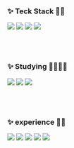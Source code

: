 <!-- - 👋 Hi, I’m @hyolyn9
- 👀 I’m interested in ...
- 🌱 I’m currently learning ...
- 💞️ I’m looking to collaborate on ...
- 📫 How to reach me ... -->

<!---
hyolyn9/hyolyn9 is a ✨ special ✨ repository because its `README.md` (this file) appears on your GitHub profile.
You can click the Preview link to take a look at your changes.
--->


<!-- <a href="[연결할 링크]" target="_blank"><img src="https://img.shields.io/badge/[쓰고 싶은 텍스트]-[컬러 코드]?style=flat-square&logo=[브랜드 이름]&logoColor=white"/></a>vg> -->

<h3>✨ Teck Stack 👀✨</h3>
<span><img src="https://img.shields.io/badge/html-E34F26?style=flat-square&logo=html5&logoColor=white"/></span>
<span><img src="https://img.shields.io/badge/css-264de4?style=flat-square&logo=css3&logoColor=white"/></span>
<span><img src="https://img.shields.io/badge/SCSS-cf649a?style=flat-square&logo=sass&logoColor=white"/>
<span><img src="https://img.shields.io/badge/Javascript-e5a228?style=flat-square&logo=Javascript&logoColor=white"/>  
   
<br><br>


<h3>✨ Studying 🙋🏻‍♀️✨</h3>
<span><img src="https://img.shields.io/badge/Javascript-e5a228?style=flat-square&logo=Javascript&logoColor=white"/></span>
<span><img src="https://img.shields.io/badge/TypeScript-3178c6?style=flat-square&logo=TypeScript&logoColor=white"/></span>
<span><img src="https://img.shields.io/badge/react-171717?style=flat-square&logo=react&logoColor=#61dafb"/> </span>

<br><br>

<h3>✨ experience 🤩✨</h3>
<span><img src="https://img.shields.io/badge/nginx-0d974d?style=flat-square&logo=nginx&logoColor=white"/></span>
<span><img src="https://img.shields.io/badge/docker-046db2?style=flat-square&logo=docker&logoColor=white"/></span>
<span><img src="https://img.shields.io/badge/node-77b063?style=flat-square&logo=node.js&logoColor=white"/></span>
<span><img src="https://img.shields.io/badge/bootstrap-7010ef?style=flat-square&logo=bootstrap&logoColor=white"/></span>
<span><img src="https://img.shields.io/badge/mysql-005e87?style=flat-square&logo=bootstrap&logoColor=white"/></span>
<!---
리눅스, centos, mariaDB, node, bootstrap 
--->
